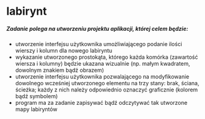 # labirynt
##### Zadanie polega na utworzeniu projektu aplikacji, której celem będzie:
-  utworzenie interfejsu użytkownika umożliwiającego podanie ilości wierszy i kolumn dla nowego labiryntu
-  wykazanie utworzonego prostokąta, którego każda komórka (zawartość wiersza i kolumny) będzie ukazana wizualnie (np. małym kwadratem, dowolnym znakiem bądź obrazem)
-  utworzenie interfejsu użytkownika pozwalającego na modyfikowanie dowolnego wcześniej utworzonego elementu na trzy stany: brak, ściana, ścieżka; każdy z nich należy odpowiednio oznaczyć graficznie (kolorem bądź symbolem)
-  program ma za zadanie zapisywać bądź odczytywać tak utworzone mapy labiryntów
